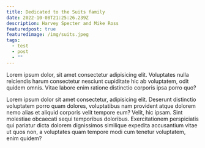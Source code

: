 ```yaml
---
title: Dedicated to the Suits family
date: 2022-10-08T21:25:26.239Z
description: Harvey Specter and Mike Ross
featuredpost: true
featuredimage: /img/suits.jpeg
tags:
  - test
  - post
  - ""
---
```

<p>           Lorem ipsum dolor, sit amet consectetur adipisicing elit. Voluptates           nulla reiciendis harum consectetur nesciunt cupiditate hic ab           voluptatem, odit quidem omnis. Vitae labore enim ratione distinctio           corporis ipsa porro quo?         </p>          <p>           Lorem ipsum dolor sit amet consectetur, adipisicing elit. Deserunt           distinctio voluptatem porro quam dolores, voluptatibus nam provident           atque dolorem nemo alias et aliquid corporis velit tempore eum? Velit,           hic ipsam. Sint molestiae obcaecati sequi temporibus doloribus.           Exercitationem perspiciatis qui pariatur dicta dolorem dignissimos           similique expedita accusantium vitae ut quos non, a voluptates quam           tempore modi cum tenetur voluptatem, enim quidem?         </p>